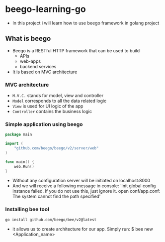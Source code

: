 # beego-learning-go

- In this project i will learn how to use beego framework in golang project

## What is beego

- Beego is a RESTful HTTP framework that can be used to build
    * APIs
    * web-apps
    * backend services
- It is based on MVC architecture

### MVC architecture

- `M.V.C.` stands for model, view and controller
- `Model` corresponds to all the data related logic
- `View` is used for UI logic of the app
- `Controller` contains the business logic

### Simple application using beego

```go
package main

import (
	"github.com/beego/beego/v2/server/web"
)

func main() {
	web.Run()
}
```

- Without any configuration server will be initiated on localhost:8000
- And we will receive a following message in console: 'init global config instance failed. If you do not use this, just ignore it.  open conf/app.conf: The system cannot find the path specified'

### Installing bee tool

    go install github.com/beego/bee/v2@latest

- it allows us to create architecture for our app. Simply run:
    $ bee new <Application_name>